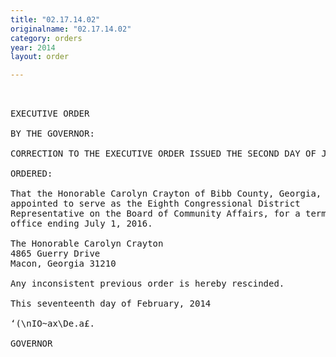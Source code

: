 ```yaml
---
title: "02.17.14.02"
originalname: "02.17.14.02"
category: orders
year: 2014
layout: order

---
```

<pre>
 

EXECUTIVE ORDER

BY THE GOVERNOR:

CORRECTION TO THE EXECUTIVE ORDER ISSUED THE SECOND DAY OF JANUARY, 2013

ORDERED:

That the Honorable Carolyn Crayton of Bibb County, Georgia, is
appointed to serve as the Eighth Congressional District
Representative on the Board of Community Affairs, for a term of
office ending July 1, 2016.

The Honorable Carolyn Crayton
4865 Guerry Drive
Macon, Georgia 31210

Any inconsistent previous order is hereby rescinded.

This seventeenth day of February, 2014

‘(\nIO~ax\De.a£.

GOVERNOR

</pre>
